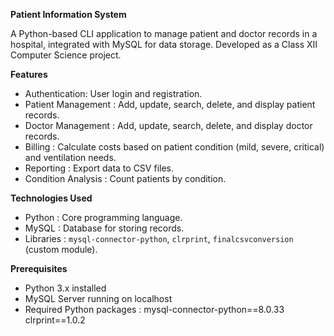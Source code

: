 **Patient Information System**

A Python-based CLI application to manage patient and doctor records in a hospital, integrated with MySQL for data storage. Developed as a Class XII Computer Science project.

**Features**
- Authentication: User login and registration.
- Patient Management  : Add, update, search, delete, and display patient records.
- Doctor Management  : Add, update, search, delete, and display doctor records.
- Billing  : Calculate costs based on patient condition (mild, severe, critical) and ventilation needs.
- Reporting  : Export data to CSV files.
- Condition Analysis  : Count patients by condition.

**Technologies Used**
-   Python  : Core programming language.
-   MySQL  : Database for storing records.
-   Libraries  : `mysql-connector-python`, `clrprint`, `finalcsvconversion` (custom module).

 **Prerequisites**
- Python 3.x installed
- MySQL Server running on localhost
- Required Python packages : mysql-connector-python==8.0.33
                             clrprint==1.0.2
